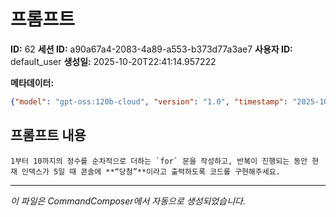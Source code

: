 # 프롬프트

**ID:** 62
**세션 ID:** a90a67a4-2083-4a89-a553-b373d77a3ae7
**사용자 ID:** default_user
**생성일:** 2025-10-20T22:41:14.957222

**메타데이터:**
```json
{"model": "gpt-oss:120b-cloud", "version": "1.0", "timestamp": "2025-10-20T22:41:14.957222400"}
```

## 프롬프트 내용

```
1부터 10까지의 정수를 순차적으로 더하는 `for` 문을 작성하고, 반복이 진행되는 동안 현재 인덱스가 5일 때 콘솔에 **“당첨”**이라고 출력하도록 코드를 구현해주세요.  
```

---
*이 파일은 CommandComposer에서 자동으로 생성되었습니다.*
